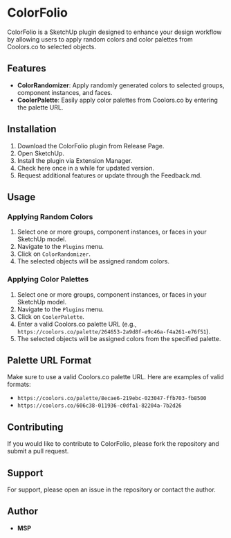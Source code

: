 # ColorFolio

ColorFolio is a SketchUp plugin designed to enhance your design workflow by allowing users to apply random colors and color palettes from Coolors.co to selected objects.

## Features

- **ColorRandomizer**: Apply randomly generated colors to selected groups, component instances, and faces.
- **CoolerPalette**: Easily apply color palettes from Coolors.co by entering the palette URL.

## Installation

1. Download the ColorFolio plugin from Release Page.
2. Open SketchUp.
3. Install the plugin via Extension Manager.
4. Check here once in a while for updated version.
5. Request additional features or update through the Feedback.md.

## Usage

### Applying Random Colors

1. Select one or more groups, component instances, or faces in your SketchUp model.
2. Navigate to the `Plugins` menu.
3. Click on `ColorRandomizer`.
4. The selected objects will be assigned random colors.

### Applying Color Palettes

1. Select one or more groups, component instances, or faces in your SketchUp model.
2. Navigate to the `Plugins` menu.
3. Click on `CoolerPalette`.
4. Enter a valid Coolors.co palette URL (e.g., `https://coolors.co/palette/264653-2a9d8f-e9c46a-f4a261-e76f51`).
5. The selected objects will be assigned colors from the specified palette.

## Palette URL Format

Make sure to use a valid Coolors.co palette URL. Here are examples of valid formats:

- `https://coolors.co/palette/8ecae6-219ebc-023047-ffb703-fb8500`
- `https://coolors.co/606c38-011936-c0dfa1-82204a-7b2d26`

## Contributing

If you would like to contribute to ColorFolio, please fork the repository and submit a pull request.

## Support

For support, please open an issue in the repository or contact the author.

## Author

- **MSP**
